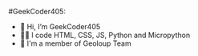 #GeekCoder405:
- 👋 Hi, I’m GeekCoder405
- 🧑‍💻 I code HTML, CSS, JS, Python and Micropython
- 🏢 I'm a member of Geoloup Team 
